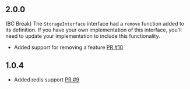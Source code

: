 2.0.0
-----

(BC Break) The `StorageInterface` interface had a `remove` function added to its definition.  If you have your own implementation of this interface, you'll need to update your implementation to include this functionality.

- Added support for removing a feature [PR #10](https://github.com/opensoft/rollout/pull/10)

1.0.4
-----

- Added redis support [PR #9](https://github.com/opensoft/rollout/pull/9)
